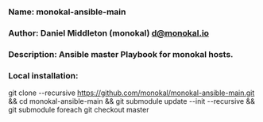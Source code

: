 ### Name:         monokal-ansible-main
### Author:       Daniel Middleton (monokal) <d@monokal.io>
### Description:  Ansible master Playbook for monokal hosts.

### Local installation:
git clone --recursive https://github.com/monokal/monokal-ansible-main.git && cd monokal-ansible-main && git submodule update --init --recursive && git submodule foreach git checkout master
